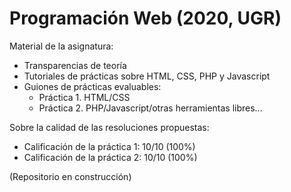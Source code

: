 # Programación Web (2020, UGR)

Material de la asignatura:
* Transparencias de teoría
* Tutoriales de prácticas sobre HTML, CSS, PHP y Javascript
* Guiones de prácticas evaluables: 
  * Práctica 1. HTML/CSS
  * Práctica 2. PHP/Javascript/otras herramientas libres...

Sobre la calidad de las resoluciones propuestas:
* Calificación de la práctica 1: 10/10 (100%)
* Calificación de la práctica 2: 10/10 (100%)

(Repositorio en construcción)
